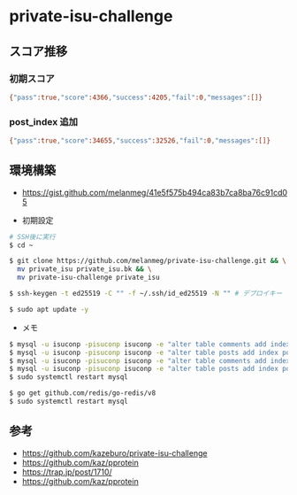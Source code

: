 # private-isu-challenge

## スコア推移

### 初期スコア

```bash
{"pass":true,"score":4366,"success":4205,"fail":0,"messages":[]}
```

### post_index 追加
```bash
{"pass":true,"score":34655,"success":32526,"fail":0,"messages":[]}
```

## 環境構築
- https://gist.github.com/melanmeg/41e5f575b494ca83b7ca8ba76c91cd05

- 初期設定
```bash
# SSH後に実行
$ cd ~

$ git clone https://github.com/melanmeg/private-isu-challenge.git && \
  mv private_isu private_isu.bk && \
  mv private-isu-challenge private_isu

$ ssh-keygen -t ed25519 -C "" -f ~/.ssh/id_ed25519 -N "" # デプロイキー

$ sudo apt update -y
```

- メモ
```bash
$ mysql -u isuconp -pisuconp isuconp -e "alter table comments add index post_index(post_id, created_at DESC);"
$ mysql -u isuconp -pisuconp isuconp -e "alter table posts add index posts_order_idx (created_at DESC);"
$ mysql -u isuconp -pisuconp isuconp -e "alter table comments add index idx_user_id (user_id);"
$ mysql -u isuconp -pisuconp isuconp -e "alter table posts add index posts_user_idx (user_id,created_at DESC);"
$ sudo systemctl restart mysql

$ go get github.com/redis/go-redis/v8
$ sudo systemctl restart mysql
```


## 参考
- https://github.com/kazeburo/private-isu-challenge
- https://github.com/kaz/pprotein
- https://trap.jp/post/1710/
- https://github.com/kaz/pprotein
